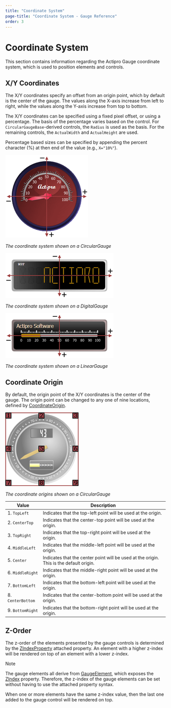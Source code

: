 ```yaml
---
title: "Coordinate System"
page-title: "Coordinate System - Gauge Reference"
order: 3
---
```

# Coordinate System

This section contains information regarding the Actipro Gauge coordinate system, which is used to position elements and controls.

## X/Y Coordinates

The X/Y coordinates specify an offset from an origin point, which by default is the center of the gauge. The values along the X-axis increase from left to right, while the values along the Y-axis increase from top to bottom.

The X/Y coordinates can be specified using a fixed pixel offset, or using a percentage. The basis of the percentage varies based on the control. For `CircularGaugeBase`-derived controls, the `Radius` is used as the basis. For the remaining controls, the `ActualWidth` and `ActualHeight` are used.

Percentage based sizes can be specified by appending the percent character (%) at then end of the value (e.g., `X="10%"`).

![Screenshot](images/circular-gauge-coordinate-system.gif)

*The coordinate system shown on a CircularGauge*

![Screenshot](images/digital-gauge-coordinate-system.gif)

*The coordinate system shown on a DigitalGauge*

![Screenshot](images/linear-gauge-coordinate-system.gif)

*The coordinate system shown on a LinearGauge*

## Coordinate Origin

By default, the origin point of the X/Y coordinates is the center of the gauge. The origin point can be changed to any one of nine locations, defined by [CoordinateOrigin](xref:@ActiproUIRoot.Controls.Gauge.CoordinateOrigin).

![Screenshot](images/circular-gauge-coordinate-origins.gif)

*The coordinate origins shown on a CircularGauge*

| Value | Description |
|-----|-----|
| 1. `TopLeft` | Indicates that the top-left point will be used at the origin. |
| 2. `CenterTop` | Indicates that the center-top point will be used at the origin. |
| 3. `TopRight` | Indicates that the top-right point will be used at the origin. |
| 4. `MiddleLeft` | Indicates that the middle-left point will be used at the origin. |
| 5. `Center` | Indicates that the center point will be used at the origin. This is the default origin. |
| 6. `MiddleRight` | Indicates that the middle-right point will be used at the origin. |
| 7. `BottomLeft` | Indicates that the bottom-left point will be used at the origin. |
| 8. `CenterBottom` | Indicates that the center-bottom point will be used at the origin. |
| 9. `BottomRight` | Indicates that the bottom-right point will be used at the origin. |

## Z-Order

The z-order of the elements presented by the gauge controls is determined by the [ZIndexProperty](xref:@ActiproUIRoot.Controls.Gauge.Primitives.GaugeElement.ZIndexProperty) attached property. An element with a higher z-index will be rendered on top of an element with a lower z-index.

> [!NOTE]
> The gauge elements all derive from [GaugeElement](xref:@ActiproUIRoot.Controls.Gauge.Primitives.GaugeElement), which exposes the [ZIndex](xref:@ActiproUIRoot.Controls.Gauge.Primitives.GaugeElement.ZIndex) property. Therefore, the z-index of the gauge elements can be set without having to use the attached property syntax.

When one or more elements have the same z-index value, then the last one added to the gauge control will be rendered on top.
